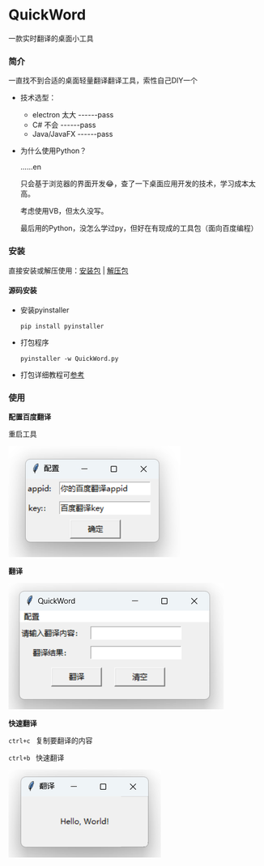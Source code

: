 # QuickWord

一款实时翻译的桌面小工具

### 简介

一直找不到合适的桌面轻量翻译翻译工具，索性自己DIY一个

- 技术选型：

  - electron 太大   ------pass
  - C# 不会             ------pass
  - Java/JavaFX      ------pass

- 为什么使用Python？

  ......en

  只会基于浏览器的界面开发😂，查了一下桌面应用开发的技术，学习成本太高。

  考虑使用VB，但太久没写。

  最后用的Python，没怎么学过py，但好在有现成的工具包（面向百度编程）



### 安装

直接安装或解压使用：[安装包](https://#) | [解压包](https://#)

#### 源码安装
- 安装pyinstaller

  ```she
  pip install pyinstaller
  ```

 - 打包程序

   ```shell
   pyinstaller -w QuickWord.py
   ```

 - 打包详细教程可[参考](https://www.jianshu.com/p/48f6dea265eb)

   

### 使用

**配置百度翻译**

重启工具

![](docs/20230123141854.png)

**翻译**

![](docs/20230123142100.png)

**快速翻译**

`ctrl+c ` 复制要翻译的内容

`ctrl+b ` 快速翻译

![](docs/20230123142518.png)